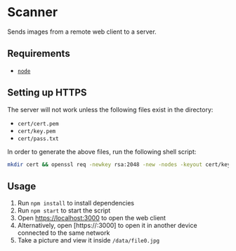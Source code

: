 # Scanner

Sends images from a remote web client to a server.

## Requirements

* [`node`](https://nodejs.org)

## Setting up HTTPS

The server will not work unless the following files exist in the directory:

* `cert/cert.pem`
* `cert/key.pem`
* `cert/pass.txt`

In order to generate the above files, run the following shell script:

```sh
mkdir cert && openssl req -newkey rsa:2048 -new -nodes -keyout cert/key.pem -out cert/cert.pem && touch cert/pass.txt
```

## Usage

1. Run `npm install` to install dependencies
2. Run `npm start` to start the script
3. Open [https://localhost:3000](https://localhost:3000) to open the web client
4. Alternatively, open [https://<your-computer-name-here>:3000] to open it in another device connected to the same network
5. Take a picture and view it inside `/data/file0.jpg`